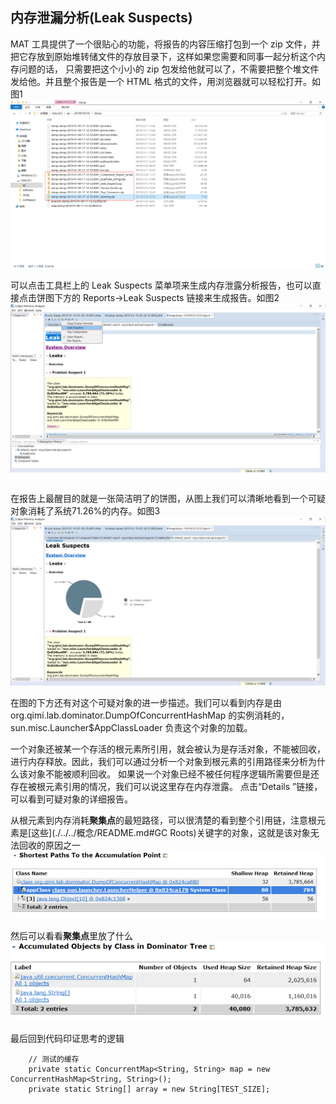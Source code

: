 ## 内存泄漏分析(Leak Suspects)

 MAT 工具提供了一个很贴心的功能，将报告的内容压缩打包到一个 zip 文件，并把它存放到原始堆转储文件的存放目录下，这样如果您需要和同事一起分析这个内存问题的话，
 只需要把这个小小的 zip 包发给他就可以了，不需要把整个堆文件发给他。并且整个报告是一个 HTML 格式的文件，用浏览器就可以轻松打开。如图1
 ![图1](./1.png)
 
 可以点击工具栏上的 Leak Suspects 菜单项来生成内存泄露分析报告，也可以直接点击饼图下方的 Reports->Leak Suspects 链接来生成报告。如图2
 ![图2](./2.png)
 
 在报告上最醒目的就是一张简洁明了的饼图，从图上我们可以清晰地看到一个可疑对象消耗了系统71.26%的内存。如图3
  ![图3](./3.png)
  
 在图的下方还有对这个可疑对象的进一步描述。我们可以看到内存是由 
 org.qimi.lab.dominator.DumpOfConcurrentHashMap 的实例消耗的，sun.misc.Launcher$AppClassLoader 负责这个对象的加载。  
 
 一个对象还被某一个存活的根元素所引用，就会被认为是存活对象，不能被回收，进行内存释放。因此，我们可以通过分析一个对象到根元素的引用路径来分析为什么该对象不能被顺利回收。
 如果说一个对象已经不被任何程序逻辑所需要但是还存在被根元素引用的情况，我们可以说这里存在内存泄露。
 点击“Details ”链接，可以看到可疑对象的详细报告。
   
   
 从根元素到内存消耗**聚集点**的最短路径，可以很清楚的看到整个引用链，注意根元素是[这些](./../../概念/README.md#GC Roots)关键字的对象，这就是该对象无法回收的原因之一
 ![图4](./4.png)
 
 然后可以看看**聚集点**里放了什么
  ![图5](./5.png)
  
 最后回到代码印证思考的逻辑
 
        // 测试的缓存
        private static ConcurrentMap<String, String> map = new ConcurrentHashMap<String, String>();
        private static String[] array = new String[TEST_SIZE];
 
 
 
 
 
 
 
 
  
 
 
 



